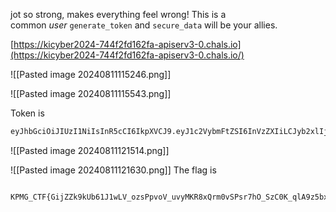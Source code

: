 

jot so strong, makes everything feel wrong! This is a common _user_ `generate_token` and `secure_data` will be your allies.

[https://kicyber2024-744f2fd162fa-apiserv3-0.chals.io](https://kicyber2024-744f2fd162fa-apiserv3-0.chals.io/)


![[Pasted image 20240811115246.png]]




![[Pasted image 20240811115543.png]]


Token is 
```bash
eyJhbGciOiJIUzI1NiIsInR5cCI6IkpXVCJ9.eyJ1c2VybmFtZSI6InVzZXIiLCJyb2xlIjoidXNlciJ9.IDrB2GU5uk3szBho3bAToNDTMu1tUQMceHoC3LdTXn0

```



![[Pasted image 20240811121514.png]]


![[Pasted image 20240811121630.png]]
The flag is 

```

KPMG_CTF{GijZZk9kUb61J1wLV_ozsPpvoV_uvyMKR8xQrm0vSPsr7hO_SzC0K_qlA9z5bxwNgzTNvTauGC18uktl6lbkwzm_e6I5iWZZZ2sHqgEy}
```